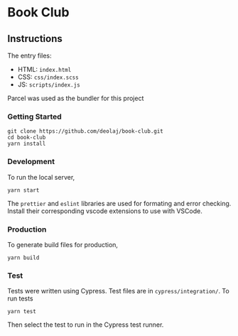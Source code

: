 # Book Club

## Instructions

The entry files:

- HTML: `index.html`
- CSS: `css/index.scss`
- JS: `scripts/index.js`

Parcel was used as the bundler for this project

### Getting Started

    git clone https://github.com/deolaj/book-club.git
    cd book-club
    yarn install

### Development

To run the local server,

    yarn start

The `prettier` and `eslint` libraries are used for formating and error checking. Install their corresponding vscode extensions to use with VSCode.

### Production

To generate build files for production,

    yarn build

### Test

Tests were written using Cypress. Test files are in `cypress/integration/`.
To run tests

    yarn test

Then select the test to run in the Cypress test runner.
